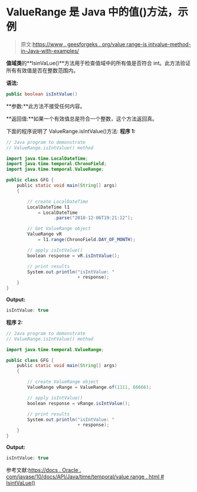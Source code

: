 # ValueRange 是 Java 中的值()方法，示例

> 原文:[https://www . geesforgeks . org/value range-is intvalue-method-in-Java-with-examples/](https://www.geeksforgeeks.org/valuerange-isintvalue-method-in-java-with-examples/)

**值域类**的**IsinVaLue()**方法用于检查值域中的所有值是否符合 int。此方法验证所有有效值是否在整数范围内。

**语法:**

```java
public boolean isIntValue()

```

**参数:**此方法不接受任何内容。

**返回值:**如果一个有效值总是符合一个整数，这个方法返回真。

下面的程序说明了 ValueRange.isIntValue()方法:
**程序 1:**

```java
// Java program to demonstrate
// ValueRange.isIntValue() method

import java.time.LocalDateTime;
import java.time.temporal.ChronoField;
import java.time.temporal.ValueRange;

public class GFG {
    public static void main(String[] args)
    {

        // create LocalDateTime
        LocalDateTime l1
            = LocalDateTime
                  .parse("2018-12-06T19:21:12");

        // Get ValueRange object
        ValueRange vR
            = l1.range(ChronoField.DAY_OF_MONTH);

        // apply isIntValue()
        boolean response = vR.isIntValue();

        // print results
        System.out.println("isIntValue: "
                           + response);
    }
}
```

**Output:**

```java
isIntValue: true

```

**程序 2:**

```java
// Java program to demonstrate
// ValueRange.isIntValue() method

import java.time.temporal.ValueRange;

public class GFG {
    public static void main(String[] args)
    {

        // create ValueRange object
        ValueRange vRange = ValueRange.of(1111, 66666);

        // apply isIntValue()
        boolean response = vRange.isIntValue();

        // print results
        System.out.println("isIntValue: "
                           + response);
    }
}
```

**Output:**

```java
isIntValue: true

```

参考文献:[https://docs . Oracle . com/javase/10/docs/API/Java/time/temporal/value range . html # IsintVaLue()](https://docs.oracle.com/javase/10/docs/api/java/time/temporal/ValueRange.html#isIntValue())